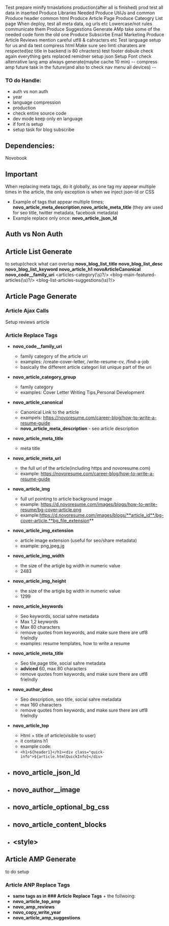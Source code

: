 Test prepare minify trnaslations production(after all is finished)
prod test all data in inserted
Produce Libraries Needed
Produce UtilJs and common
Produce header common html
Produce Article Page
Produce Cateogry List page
When deploy, test all meta data, og urls etc
Lowercase/not rules communicate them
Produce Suggestions
Generate AMp take some of the needed code form the old one
Produce Subscirbe Email Marketing
Produce Article Reviews
mention careful utf8 & cahracters etc
Test language setup for us and da
test compress html
Make sure seo limti charaters are respected(ez title in backend is 80 chracters)
test footer
dobule check again everything gets replaced
remidner setup json
Setup Font
check altenrative lang
amp always generate(maybe cache 10 min)
-- compress amp future task in the future(and also to check nav menu all devices) --
### TO do Handle:
- auth vs non auth
- year
- language compression
- production
- check entire source code
- dev mode keep only en language
- if font is setup
- setup task for blog subscribe

## Dependencies:
Novobook
## Important
When replacing meta tags, do it globally, as one tag my appear multiple times in the article, the only exception is when we inject json-ld or CSS
- Example of tags that appear multiple times; **__novo_article_meta_description__**,**__novo_article_meta_title__** (they are used for seo title, twitter metadata, facebook metadata)
- Example replace only once: **__novo_article_json_ld__**

## Auth vs Non Auth

## Article List Generate
to setup(check what can overlap
__novo_blog_list_title__
__novo_blog_list_desc__
__novo_blog_list_keyword__
__novo_article_h1__
__novoArticleCanonical__
__novo_code__family_uri__
<articles\-category(\s)?\/\>
<blog\-main\-featured\-articles(\s)?\/\>
<blog\-list\-articles\-suggestions(\s)?\/\>


## Article Page Generate

### Article Ajax Calls

Setup reviews article

### Article Replace Tags

- **__novo_code__family_uri__** 
   - family category of the article uri
   - examples: /create-cover-letter, /write-resume-cv, /find-a-job
   - basically the different article categori list unique part of the uri

- **__novo_article_category_group__** 
   - family category
   - examples: Cover Letter Writing Tips,Personal Development
 

- **__novo_article_canonical__** 
   - Canonical Link to the article
   - exampels: https://novoresume.com/career-blog/how-to-write-a-resume-guide
   - **__novo_article_meta_description__** - seo article description
- **__novo_article_meta_title__** 
   - meta title

- **__novo_article_meta_url__** 
   - the full url of the article(including https and novoresume.com)
   - example: https://novoresume.com/career-blog/how-to-write-a-resume-guide

- **__novo_article_img__**
   - full url pointing to article background image
   - example: https://d.novoresume.com/images/blogs/how-to-write-resume/bg-cover-article.png
   - example:https://d.novoresume.com/images/blogs/**article_id**/bg-cover-article.**bg_file_extension**

- **__novo_article_img_extension__** 
   - article image extension (useful for seo/share metadata)
   - example: png,jpeg,jg

- **__novo_article_img_width__**
   - the size of the artigle bg width in numeric value
   - 2483
   
- **__novo_article_img_height__**
   - the size of the artigle bg width in numeric value
   - 1299

- **__novo_article_keywords__**
   - Seo keywords, social sahre metadata
   - Max 1,2 keywords
   - Max 80 characters 
   - remove quotes from keywords, and make sure there are utf8 frielndly
   - examples: resume templates, how to write a resume

- **__novo_article_meta_title__**
   - Seo tile,page title, social sahre metadata
   - **adviced** 60, max 80 characters
   - remove quotes from keywords, and make sure there are utf8 frielndly
 
- **__novo_author_desc__**
   - Seo description, seo title, social sahre metadata
   - max 160 characters
   - remove quotes from keywords, and make sure there are utf8 frielndly

- **__novo_article_top__**
   - Html + title of article(visible to user)
   - it contains h1
   - example code: 
   - ```<h1>${header1}</h1><div class="quick-info">${article.htmlQuickInfo}</div>```

- **__novo_article_json_ld__**
   - 

- **__novo_author__image__**
   - 


- **__novo_article_optional_bg_css__**
   - 

- **__novo_article_content_blocks__**
   - 

- **<style\>**
   - 





## Article AMP Generate
to do setup

### Article ANP Replace Tags

- **same tags as in ### Article Replace Tags** + the follwoing:
- **__novo_article_top_amp__**
- **__novo_amp_reviews__**
- **__novo_copy_write_year__**
- **__novo_article_amp_suggestions__**
